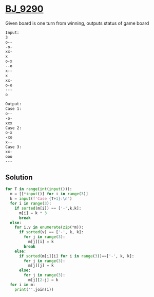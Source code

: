 # [BJ_9290](https://acmicpc.net/problem/9290)

Given board is one turn from winning, outputs status of game board

```txt
Input:
3
o--
-o-
xx-
x
o-x
--o
x--
x
xx-
o-o
---
o

Output:
Case 1:
o--
-o-
xxx
Case 2:
o-x
-xo
x--
Case 3:
xx-
ooo
---
```

## Solution

```py
for T in range(int(input())):
  m = [[*input()] for i in range(3)]
  k = input(f'Case {T+1}:\n')
  for i in range(3):
    if sorted(m[i]) == ['-',k,k]:
      m[i] = k * 3
      break
  else:
    for i,v in enumerate(zip(*m)):
      if sorted(v) == ['-', k, k]:
        for j in range(3):
          m[j][i] = k
        break
    else:
      if sorted(m[i][i] for i in range(3))==['-', k, k]:
        for j in range(3):
          m[j][j] = k
      else:
        for j in range(3):
          m[j][2-j] = k
  for i in m:
    print(''.join(i))
```
